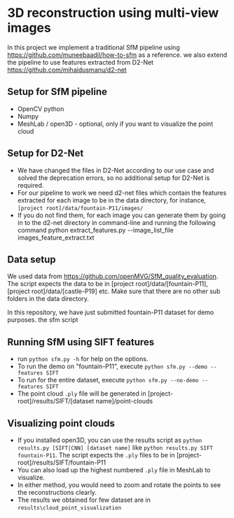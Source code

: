 # 3D reconstruction using multi-view images

In this project we implement a traditional SfM pipeline using https://github.com/muneebaadil/how-to-sfm as a reference. 
we also extend the pipeline to use features extracted from D2-Net https://github.com/mihaidusmanu/d2-net

Setup for SfM pipeline
---------------

- OpenCV python
- Numpy
- MeshLab / open3D - optional, only if you want to visualize the point cloud

Setup for D2-Net
----------

- We have changed the files in D2-Net according to our use case and solved the deprecation errors, so no additional setup for D2-Net is required.
- For our pipeline to work we need d2-net files which contain the features extracted for each image to be in the data directory, for instance, `[project root]/data/fountain-P11/images/`
- If you do not find them, for each image you can generate them by going in to the d2-net directory in command-line and running the following command  python extract_features.py --image_list_file images_feature_extract.txt

Data setup
----------
We used data from https://github.com/openMVG/SfM_quality_evaluation.
The script expects the data to be in [project root]/data/[fountain-P11], [project root]/data/[castle-P19] etc. 
Make sure that there are no other sub folders in the data directory.

In this repository, we have just submitted fountain-P11 dataset for demo purposes. the sfm script

Running SfM using SIFT features
-------------------------------

- run `python sfm.py -h` for help on the options.
- To run the demo on "fountain-P11", execute `python sfm.py --demo --features SIFT`
- To run for the entire dataset, execute `python sfm.py --no-demo --features SIFT`
- The point cloud `.ply` file will be generated in [project-root]/results/SIFT/[dataset name]/point-clouds

Visualizing point clouds
------------------------

- If you installed open3D, you can use the results script as  `python results.py [SIFT|CNN] [dataset name]` like `python results.py SIFT fountain-P11`. The script expects the `.ply` files to be in [project-root]/results/SIFT/fountain-P11
- You can also load up the highest numbered `.ply` file in MeshLab to visualize.
- In either method, you would need to zoom and rotate the points to see the reconstructions clearly.
- The results we obtained for few dataset are in `results\cloud_point_visualization`


